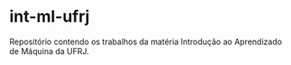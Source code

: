 # int-ml-ufrj
Repositório contendo os trabalhos da matéria Introdução ao Aprendizado de Máquina da UFRJ.
